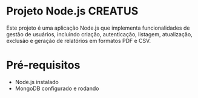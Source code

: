 # Projeto Node.js CREATUS

Este projeto é uma aplicação Node.js que implementa funcionalidades de gestão de usuários, incluindo criação, autenticação, listagem, atualização, exclusão e geração de relatórios em formatos PDF e CSV.

# Pré-requisitos
- Node.js instalado
- MongoDB configurado e rodando